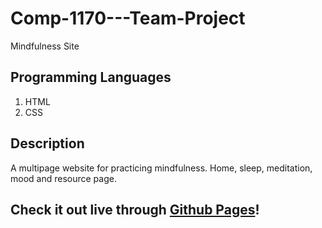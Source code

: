 # Comp-1170---Team-Project
Mindfulness Site

## Programming Languages 
1. HTML
2. CSS

## Description 
A multipage website for practicing mindfulness. Home, sleep, meditation, mood and resource page.

## Check it out live through [Github Pages](https://mariessa-pinto.github.io/Comp-1170---Team-Project/Website/index.html)!

